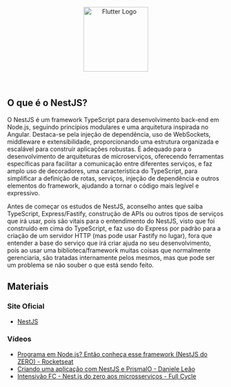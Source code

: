 <p align="center">
    <image src="../logos/nestjs-logo.png" height="150px" alt="Flutter Logo" />
</p>

</br>

## O que é o NestJS?

O NestJS é um framework TypeScript para desenvolvimento back-end em Node.js, seguindo princípios modulares e uma arquitetura inspirada no Angular. Destaca-se pela injeção de dependência, uso de WebSockets, middleware e extensibilidade, proporcionando uma estrutura organizada e escalável para construir aplicações robustas.
É adequado para o desenvolvimento de arquiteturas de microserviços, oferecendo ferramentas específicas para facilitar a comunicação entre diferentes serviços, e faz amplo uso de decoradores, uma característica do TypeScript, para simplificar a definição de rotas, serviços, injeção de dependência e outros elementos do framework, ajudando a tornar o código mais legível e expressivo.

Antes de começar os estudos de NestJS, aconselho antes que saiba TypeScript, Express/Fastify, construção de APIs ou outros tipos de serviços que irá usar, pois são vitais para o entendimento do NestJS, visto que foi construído em cima do TypeScript, e faz uso do Express por padrão para a criação de um servidor HTTP (mas pode usar Fastify no lugar), fora que entender a base do serviço que irá criar ajuda no seu desenvolvimento, pois ao usar uma biblioteca/framework muitas coisas que normalmente gerenciaria, são tratadas internamente pelos mesmos, mas que pode ser um problema se não souber o que está sendo feito.

## Materiais

### Site Oficial

- [NestJS](https://nestjs.com/)

### Vídeos

- [Programa em Node.js? Então conheça esse framework (NestJS do ZERO) - Rocketseat](https://www.youtube.com/live/TRa55WbWnvQ?si=UiCtYRVJ8BqrmuxT)
- [Criando uma aplicação com NestJS e PrismaIO - Daniele Leão](https://youtu.be/0Idug0e9tPw?si=E-BIlzB7FgYfaEPy)
- [Intensivão FC - Nest.js do zero aos microsserviços - Full Cycle](https://www.youtube.com/live/VP5-RKpfHIg?si=lvxa9j0cKncYQpr5)
